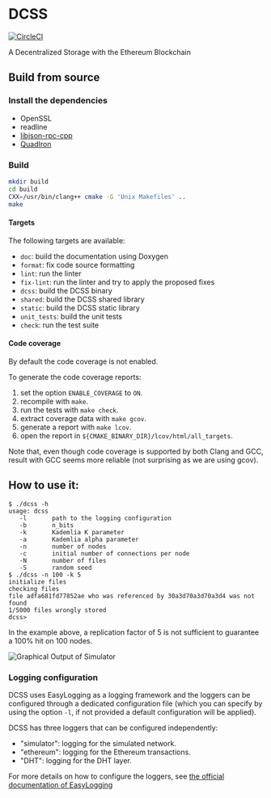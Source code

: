 # DCSS

[![CircleCI][badgepub]](https://circleci.com/gh/vrancurel/dcss)

A Decentralized Storage with the Ethereum Blockchain

## Build from source

### Install the dependencies

- OpenSSL
- readline
- [libjson-rpc-cpp](https://github.com/cinemast/libjson-rpc-cpp)
- [QuadIron](https://github.com/scality/quadiron)

### Build

```sh
mkdir build
cd build
CXX=/usr/bin/clang++ cmake -G 'Unix Makefiles' ..
make
```

#### Targets

The following targets are available:

- `doc`: build the documentation using Doxygen
- `format`: fix code source formatting
- `lint`: run the linter
- `fix-lint`: run the linter and try to apply the proposed fixes
- `dcss`: build the DCSS binary
- `shared`: build the DCSS shared library
- `static`: build the DCSS static library
- `unit_tests`: build the unit tests
- `check`: run the test suite

#### Code coverage

By default the code coverage is not enabled.

To generate the code coverage reports:
1. set the option `ENABLE_COVERAGE` to `ON`.
2. recompile with `make`.
3. run the tests with `make check`.
4. extract coverage data with `make gcov`.
5. generate a report with `make lcov`.
6. open the report in `${CMAKE_BINARY_DIR}/lcov/html/all_targets`.

Note that, even though code coverage is supported by both Clang and GCC, result
with GCC seems more reliable (not surprising as we are using gcov).

## How to use it:

    $ ./dcss -h
    usage: dcss
       -l       path to the logging configuration
       -b       n_bits
       -k       Kademlia K parameter
       -a       Kademlia alpha parameter
       -n       number of nodes
       -c       initial number of connections per node
       -N       number of files
       -S       random seed
    $ ./dcss -n 100 -k 5
    initialize files
    checking files
    file adfa681fd77852ae who was referenced by 30a3d70a3d70a3d4 was not found
    1/5000 files wrongly stored
    dcss>

In the example above, a replication factor of 5 is not sufficient to
guarantee a 100% hit on 100 nodes.

![Graphical Output of Simulator](graphviz.png )

### Logging configuration

DCSS uses EasyLogging as a logging framework and the loggers can be
configured through a dedicated configuration file (which you can specify by
using the option `-l`, if not provided a default configuration will be applied).

DCSS has three loggers that can be configured independently:
- "simulator": logging for the simulated network.
- "ethereum": logging for the Ethereum transactions.
- "DHT": logging for the DHT layer.

For more details on how to configure the loggers, see
[the official documentation of EasyLogging](https://github.com/muflihun/easyloggingpp#configuration)

[badgepub]: https://circleci.com/gh/vrancurel/dcss.svg?style=shield&circle-token=:circle-token
